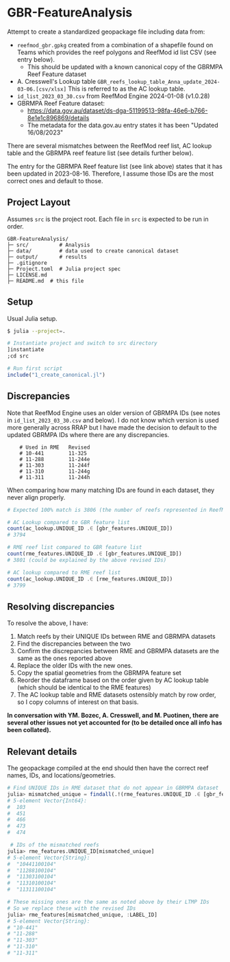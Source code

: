 # GBR-FeatureAnalysis

Attempt to create a standardized geopackage file including data from:

- `reefmod_gbr.gpkg` created from a combination of a shapefile found on Teams which provides
  the reef polygons and ReefMod id list CSV (see entry below).
  - This should be updated with a known canonical copy of the GBRMPA Reef Feature dataset
- A. Cresswell's Lookup table `GBR_reefs_lookup_table_Anna_update_2024-03-06.[csv/xlsx]`
  This is referred to as the AC lookup table.
- `id_list_2023_03_30.csv` from ReefMod Engine 2024-01-08 (v1.0.28)
- GBRMPA Reef Feature dataset:
  - https://data.gov.au/dataset/ds-dga-51199513-98fa-46e6-b766-8e1e1c896869/details
  - The metadata for the data.gov.au entry states it has been "Updated 16/08/2023"

There are several mismatches between the ReefMod reef list, AC lookup table and the GBRMPA
reef feature list (see details further below).

The entry for the GBRMPA Reef feature list (see link above) states that it has been updated
in 2023-08-16. Therefore, I assume those IDs are the most correct ones and default to those.

## Project Layout

Assumes `src` is the project root. Each file in `src` is expected to be run in order.

```code
GBR-FeatureAnalysis/
├─ src/          # Analysis
├─ data/         # data used to create canonical dataset
├─ output/       # results
├─ .gitignore
├─ Project.toml  # Julia project spec
├─ LICENSE.md
├─ README.md  # this file
```

## Setup

Usual Julia setup.

```bash
$ julia --project=.
```

```julia
# Instantiate project and switch to src directory
]instantiate
;cd src

# Run first script
include("1_create_canonical.jl")
```

## Discrepancies

Note that ReefMod Engine uses an older version of GBRMPA IDs (see notes in
`id_list_2023_03_30.csv` and below). I do not know which version is used more generally
across RRAP but I have made the decision to default to the updated GBRMPA IDs where there
are any discrepancies.

```code
    # Used in RME   Revised
    # 10-441        11-325
    # 11-288        11-244e
    # 11-303        11-244f
    # 11-310        11-244g
    # 11-311        11-244h
```

When comparing how many matching IDs are found in each dataset, they never align properly.

```julia
# Expected 100% match is 3806 (the number of reefs represented in ReefMod)

# AC Lookup compared to GBR feature list
count(ac_lookup.UNIQUE_ID .∈ [gbr_features.UNIQUE_ID])
# 3794

# RME reef list compared to GBR feature list
count(rme_features.UNIQUE_ID .∈ [gbr_features.UNIQUE_ID])
# 3801 (could be explained by the above revised IDs)

# AC lookup compared to RME reef list
count(ac_lookup.UNIQUE_ID .∈ [rme_features.UNIQUE_ID])
# 3799
```

## Resolving discrepancies

To resolve the above, I have:

1. Match reefs by their UNIQUE IDs between RME and GBRMPA datasets
2. Find the discrepancies between the two
3. Confirm the discrepancies between RME and GBRMPA datasets are the same as the ones
   reported above
4. Replace the older IDs with the new ones.
5. Copy the spatial geometries from the GBRMPA feature set
6. Reorder the dataframe based on the order given by AC lookup table (which should be
   identical to the RME features)
7. The AC lookup table and RME datasets ostensibly match by row order, so I copy columns
   of interest on that basis.

**In conversation with YM. Bozec, A. Cresswell, and M. Puotinen, there are several other
issues not yet accounted for (to be detailed once all info has been collated).**

## Relevant details

The geopackage compiled at the end should then have the correct reef names, IDs, and
locations/geometries.

```julia
# Find UNIQUE IDs in RME dataset that do not appear in GBRMPA dataset
julia> mismatched_unique = findall(.!(rme_features.UNIQUE_ID .∈ [gbr_features.UNIQUE_ID]))
# 5-element Vector{Int64}:
#  103
#  451
#  466
#  473
#  474

 # IDs of the mismatched reefs
julia> rme_features.UNIQUE_ID[mismatched_unique]
# 5-element Vector{String}:
#  "10441100104"
#  "11288100104"
#  "11303100104"
#  "11310100104"
#  "11311100104"

# These missing ones are the same as noted above by their LTMP IDs
# So we replace these with the revised IDs
julia> rme_features[mismatched_unique, :LABEL_ID]
# 5-element Vector{String}:
# "10-441"
# "11-288"
# "11-303"
# "11-310"
# "11-311"
```
